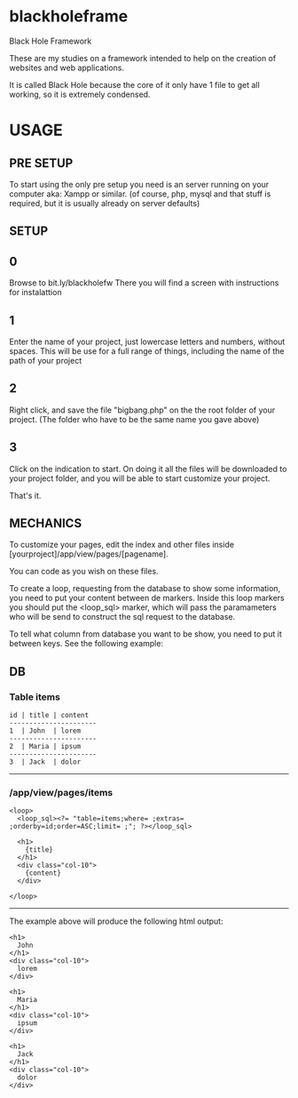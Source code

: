 # blackholeframe
Black Hole Framework

These are my studies on a framework intended to help on the creation of websites and web applications.

It is called Black Hole because the core of it only have 1 file to get all working, so it is extremely condensed.


# USAGE


## PRE SETUP
To start using the only pre setup you need is an server running on your computer aka: Xampp or similar.
(of course, php, mysql and that stuff is required, but it is usually already on server defaults)


## SETUP

## 0
Browse to bit.ly/blackholefw
There you will find a screen with instructions for instalattion

## 1
Enter the name of your project, just lowercase letters and numbers, without spaces.
This will be use for a full range of things, including the name of the path of your project

## 2
Right click, and save the file "bigbang.php" on the the root folder of your project. (The folder who have to be the same name you gave above)

## 3
Click on the indication to start. On doing it all the files will be downloaded to your project folder, and you will be able to start customize your project.

That's it.


## MECHANICS
To customize your pages, edit the index and other files inside [yourproject]/app/view/pages/[pagename].

You can code as you wish on these files.

To create a loop, requesting from the database to show some information, you need to put your content between de <loop> markers. Inside this loop markers you should put the <loop_sql> marker, which will pass the paramameters who will be send to construct the sql request to the database.

To tell what column from database you want to be show, you need to put it between keys.
See the following example:

## DB
### Table items

```
id | title | content
----------------------
1  | John  | lorem
----------------------
2  | Maria | ipsum
----------------------
3  | Jack  | dolor
```

----------------------------------------------------

### /app/view/pages/items

```
<loop>
  <loop_sql><?= "table=items;where= ;extras= ;orderby=id;order=ASC;limit= ;"; ?></loop_sql>

  <h1>
    {title}
  </h1>
  <div class="col-10">
    {content}
  </div>

</loop>
```
----------------------------------------------------

The example above will produce the following html output:
```
<h1>
  John
</h1>
<div class="col-10">
  lorem
</div>

<h1>
  Maria
</h1>
<div class="col-10">
  ipsum
</div>

<h1>
  Jack
</h1>
<div class="col-10">
  dolor
</div>
```
